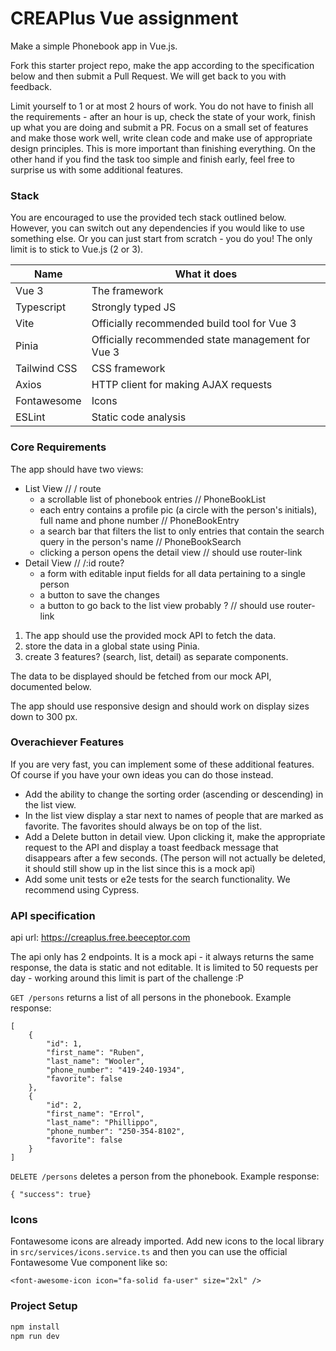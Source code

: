 # CREAPlus Vue assignment
Make a simple Phonebook app in Vue.js.

Fork this starter project repo, make the app according to the specification below and then submit a Pull Request. We will get back to you with feedback.

Limit yourself to 1 or at most 2 hours of work. You do not have to finish all the requirements - after an hour is up, check the state of your work, finish up what you are doing and submit a PR. Focus on a small set of features and make those work well, write clean code and make use of appropriate design principles. This is more important than finishing everything. On the other hand if you find the task too simple and finish early, feel free to surprise us with some additional features.

### Stack
You are encouraged to use the provided tech stack outlined below. However, you can switch out any dependencies if you would like to use something else. Or you can just start from scratch - you do you! The only limit is to stick to Vue.js (2 or 3).

| Name         | What it does                                      |
|--------------|---------------------------------------------------|
| Vue 3        | The framework                                     |
| Typescript   | Strongly typed JS                                 |
| Vite         | Officially recommended build tool for Vue 3       |
| Pinia        | Officially recommended state management for Vue 3 |
| Tailwind CSS | CSS framework                                     |
| Axios        | HTTP client for making AJAX requests              |
| Fontawesome  | Icons                                             |
| ESLint       | Static code analysis                              |


### Core Requirements
The app should have two views:

- List View // / route
    - a scrollable list of phonebook entries // PhoneBookList
    - each entry contains a profile pic (a circle with the person's initials), full name and phone number // PhoneBookEntry
    - a search bar that filters the list to only entries that contain the search query in the person's name // PhoneBookSearch
    - clicking a person opens the detail view // should use router-link
- Detail View // /:id route?
    - a form with editable input fields for all data pertaining to a single person
    - a button to save the changes
    - a button to go back to the list view probably ? // should use router-link


1. The app should use the provided mock API to fetch the data.
2. store the data in a global state using Pinia.
3. create 3 features? (search, list, detail) as separate components.

The data to be displayed should be fetched from our mock API, documented below.

The app should use responsive design and should work on display sizes down to 300 px.


### Overachiever Features
If you are very fast, you can implement some of these additional features. Of course if you have your own ideas you can do those instead.

- Add the ability to change the sorting order (ascending or descending) in the list view.
- In the list view display a star next to names of people that are marked as favorite. The favorites should always be on top of the list.
- Add a Delete button in detail view. Upon clicking it, make the appropriate request to the API and display a toast feedback message that disappears after a few seconds. (The person will not actually be deleted, it should still show up in the list since this is a mock api)
- Add some unit tests or e2e tests for the search functionality. We recommend using Cypress.


### API specification
api url: https://creaplus.free.beeceptor.com

The api only has 2 endpoints. It is a mock api - it always returns the same response, the data is static and not editable. It is limited to 50 requests per day - working around this limit is part of the challenge :P

`GET /persons` returns a list of all persons in the phonebook.
Example response:
```
[
    {
        "id": 1,
        "first_name": "Ruben",
        "last_name": "Wooler",
        "phone_number": "419-240-1934",
        "favorite": false
    },
    {
        "id": 2,
        "first_name": "Errol",
        "last_name": "Phillippo",
        "phone_number": "250-354-8102",
        "favorite": false
    }
]
```


`DELETE /persons` deletes a person from the phonebook.
Example response:
```
{ "success": true}
```

### Icons
Fontawesome icons are already imported. Add new icons to the local library in `src/services/icons.service.ts` and then you can use the official Fontawesome Vue component like so:
``` vue
<font-awesome-icon icon="fa-solid fa-user" size="2xl" />
```

### Project Setup

```sh
npm install
npm run dev
```
